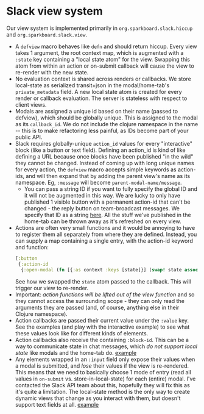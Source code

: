 # Slack view system

Our view system is implemented primarily in `org.sparkboard.slack.hiccup` and `org.sparkboard.slack.view`.

- A `defview` macro behaves like `defn` and should return hiccup. Every view takes 1 argument, the root context map, which is augmented with a `:state` key containing a "local state atom" for the view. Swapping this atom from within an action or on-submit callback will cause the view to re-render with the new state.
- No evaluation context is shared across renders or callbacks. We store local-state as serialized transit+json in the modal/home-tab's `private_metadata` field. A new local state atom is created for every render or callback evaluation. The server is stateless with respect to client views.
- Modals are assigned a unique id based on their name (passed to defview), which should be globally unique. This is assigned to the modal as its `callback_id`. We do not include the clojure namespace in the name -- this is to make refactoring less painful, as IDs become part of your public API.
- Slack requires globally-unique `action_id` values for every "interactive" block (like a button or text field). Defining an action_id is kind of like defining a URL because once blocks have been published "in the wild" they cannot be changed. Instead of coming up with long unique names for every action, the `defview` macro accepts simple keywords as action-ids, and will then expand that by adding the parent view's name as its namespace. Eg, `:message` will become `parent-modal-name/message`.
    - You can pass a string ID if you want to fully specify the global ID and it will not be augmented in this way. We are lucky to only have published 1 visible button with a permanent action-id that can't be changed - the reply button on team-broadcast messages. We specify that ID as a string [here](https://github.com/sparkboard/sparkboard/blob/e16069445afa28b5245827f40ee842392d9f1bfc/src/org/sparkboard/slack/screens.clj#L135). All the stuff we've published in the home-tab can be thrown away as it's refreshed on every view.
- Actions are often very small functions and it would be annoying to have to register them all separately from where they are defined. Instead, you can supply a map containing a single entry, with the action-id keyword and function:
    ```clj
    [:button
     {:action-id
      {:open-modal (fn [{:as context :keys [state]}] (swap! state assoc :clicked true))}}]
    ```
    See how we swapped the `state` atom passed to the callback. This will trigger our view to re-render.
- Important: *action functions will be lifted out of the view function* and so they cannot access the surrounding scope - they can only read the arguments they are passed (and, of course, anything else in their Clojure namespace).
- Action callbacks are passed their current value under the `:value` key. See the examples (and play with the interactive example) to see what these values look like for different kinds of elements.
- Action callbacks also receive the containing `:block-id`. This can be a way to communicate state in chat messages, which _do not support local state_ like modals and the home-tab do. [example](https://github.com/sparkboard/sparkboard/blob/e16069445afa28b5245827f40ee842392d9f1bfc/src/org/sparkboard/slack/screens.clj#L132)
- Any elements wrapped in an `:input` field only expose their values when a modal is submitted, and *lose* their values if the view is re-rendered. This means that we need to basically choose 1 mode of entry (read all values in `on-submit` vs. store-in-local-state) for each (entire) modal. I've contacted the Slack API team about this, hopefully they will fix this as it's quite a limitation. The local-state method is the only way to create dynamic views that change as you interact with them, but doesn't support text fields at all. [example](https://github.com/sparkboard/sparkboard/blob/e16069445afa28b5245827f40ee842392d9f1bfc/src/org/sparkboard/slack/view_examples.clj#L163)
